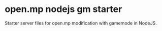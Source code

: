 # open.mp nodejs gm starter
 Starter server files for open.mp modification with gamemode in NodeJS.
